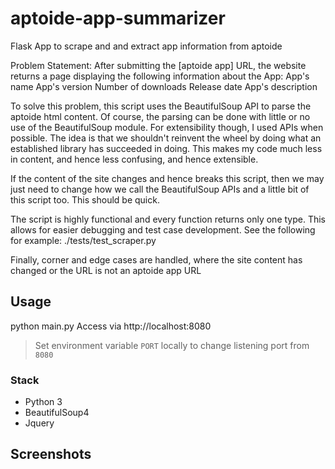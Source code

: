 # aptoide-app-summarizer

Flask App to scrape and and extract app information from aptoide


Problem Statement:
After submitting the [aptoide app] URL, the website returns a page displaying
the following information about the App:
App's name
App's version
Number of downloads
Release date
App's description

To solve this problem, this script uses the BeautifulSoup API to parse the
aptoide html content. Of course, the parsing can be done with little or no use
of the BeautifulSoup module. For extensibility though, I used APIs when
possible. The idea is that we shouldn't reinvent the wheel by doing
what an established library has succeeded in doing. This makes my code
much less in content, and hence less confusing, and hence extensible.

If the content of the site changes and hence breaks this script, then we
may just need to change how we call the BeautifulSoup APIs and a little bit of
this script too. This should be quick.

The script is highly functional and every function returns only one type. This
allows for easier debugging and test case development. See the following for
example: ./tests/test_scraper.py

Finally, corner and edge cases are handled, where the site content has changed
or the URL is not an aptoide app URL    



## Usage
python main.py
Access via http://localhost:8080

> Set environment variable `PORT` locally to change listening port from `8080`


### Stack
- Python 3
- BeautifulSoup4
- Jquery

## Screenshots


